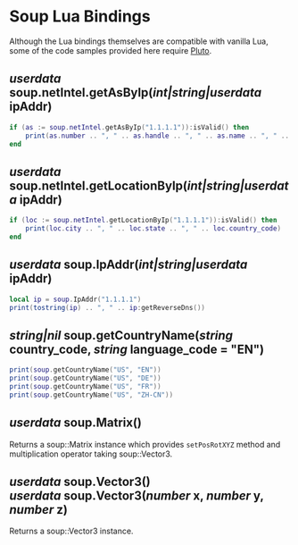 # Soup Lua Bindings

Although the Lua bindings themselves are compatible with vanilla Lua, some of the code samples provided here require [Pluto](https://plutolang.github.io/docs/Introduction/).

## *userdata* soup.netIntel.getAsByIp(*int|string|userdata* ipAddr)

```Lua
if (as := soup.netIntel.getAsByIp("1.1.1.1")):isValid() then
    print(as.number .. ", " .. as.handle .. ", " .. as.name .. ", " .. tostring(as:isHosting()))
end
```

## *userdata* soup.netIntel.getLocationByIp(*int|string|userdata* ipAddr)

```Lua
if (loc := soup.netIntel.getLocationByIp("1.1.1.1")):isValid() then
	print(loc.city .. ", " .. loc.state .. ", " .. loc.country_code)
end
```

## *userdata* soup.IpAddr(*int|string|userdata* ipAddr)

```Lua
local ip = soup.IpAddr("1.1.1.1")
print(tostring(ip) .. ", " .. ip:getReverseDns())
```

## *string|nil* soup.getCountryName(*string* country_code, *string* language_code = "EN")

```Lua
print(soup.getCountryName("US", "EN"))
print(soup.getCountryName("US", "DE"))
print(soup.getCountryName("US", "FR"))
print(soup.getCountryName("US", "ZH-CN"))
```

## *userdata* soup.Matrix()

Returns a soup::Matrix instance which provides `setPosRotXYZ` method and multiplication operator taking soup::Vector3.

<h2>
	<i>userdata</i> soup.Vector3()<br>
	<i>userdata</i> soup.Vector3(<i>number</i> x, <i>number</i> y, <i>number</i> z)
</h2>

Returns a soup::Vector3 instance.
